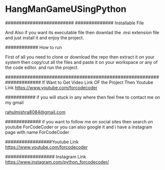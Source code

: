 # HangManGameUSingPython

######################### ############## Installable File

And Also if you want its executable file then downlad the .msi extension file and just install it and enjoy the project.

############ How to run

First of all you need to clone or download the repo then extract it on your system then copy/cut all the files and paste it on your workspace or any of the code editor.
and run the project.

#####################################################################
If Want to Get Video Link OF the Project Then Youtube Link https://www.youtube.com/forcodecoder

########### if you will stuck in any where then feel free to contact me on my gmail

rahulmishra8084@gmail.com

############# if you want to follow me on social sites then search on youtube ForCodeCoder or you can also google it and i have a instagram page with name ForCodeCoder

#################Youtube Link https://www.youtube.com/forcodecoder

################## Instagram Link https://www.instagram.com/python_forcodecoder/
